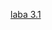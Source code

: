 

[laba 3.1](https://github.com/devheniik/programming_labs_2023_second_semestr/blob/main/laba3/laba3/Program.cs)
